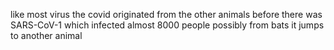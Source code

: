 



like most virus the covid originated from the other animals before there was SARS-CoV-1 which infected almost 8000 people possibly from bats it jumps to another animal

